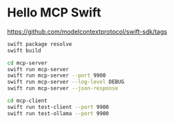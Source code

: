 # Hello MCP Swift

<https://github.com/modelcontextprotocol/swift-sdk/tags>


```bash
swift package resolve
swift build
```

```bash
cd mcp-server
swift run mcp-server
swift run mcp-server --port 9900
swift run mcp-server --log-level DEBUG
swift run mcp-server --json-response
```

```bash
cd mcp-client
swift run test-client --port 9900
swift run test-ollama --port 9900
```
